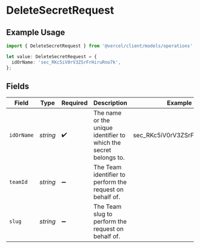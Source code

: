 # DeleteSecretRequest

## Example Usage

```typescript
import { DeleteSecretRequest } from '@vercel/client/models/operations';

let value: DeleteSecretRequest = {
  idOrName: 'sec_RKc5iV0rV3ZSrFrHiruRno7k',
};
```

## Fields

| Field      | Type     | Required           | Description                                                       | Example                      |
| ---------- | -------- | ------------------ | ----------------------------------------------------------------- | ---------------------------- |
| `idOrName` | _string_ | :heavy_check_mark: | The name or the unique identifier to which the secret belongs to. | sec_RKc5iV0rV3ZSrFrHiruRno7k |
| `teamId`   | _string_ | :heavy_minus_sign: | The Team identifier to perform the request on behalf of.          |                              |
| `slug`     | _string_ | :heavy_minus_sign: | The Team slug to perform the request on behalf of.                |                              |
